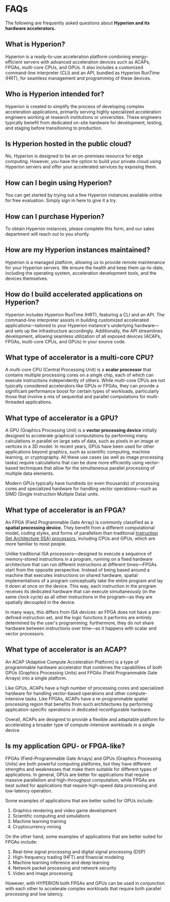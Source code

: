 # FAQs

The following are frequently asked questions about **Hyperion and its hardware accelerators.**

## What is Hyperion?
Hyperion is a ready-to-use acceleration platform combining energy-efficient servers with advanced acceleration devices such as ACAPs, FPGAs, multi-core CPUs, and GPUs. It also includes a customized command-line interpreter (CLI) and an API, bundled as Hyperion RunTime (HRT), for seamless management and programming of these devices.

## Who is Hyperion intended for? 
Hyperion is created to simplify the process of developing complex acceleration applications, primarily serving highly specialized acceleration engineers working at research institutions or universities. These engineers typically benefit from dedicated on-site hardware for development, testing, and staging before transitioning to production.

## Is Hyperion hosted in the public cloud? 
No, Hyperion is designed to be an on-premises resource for edge computing. However, you have the option to build your private cloud using Hyperion servers and offer your accelerated services by exposing them.

## How can I begin using Hyperion? 
You can get started by trying out a few Hyperion instances available online for free evaluation. Simply sign in here to give it a try.

## How can I purchase Hyperion? 
To obtain Hyperion instances, please complete this form, and our sales department will reach out to you shortly.

## How are my Hyperion instances maintained? 
Hyperion is a managed platform, allowing us to provide remote maintenance for your Hyperion servers. We ensure the health and keep them up-to-date, including the operating system, acceleration development tools, and the devices themselves.

## How do I  build accelerated applications on Hyperion? 
Hyperion includes Hyperion RunTime (HRT), featuring a CLI and an API. The command-line interpreter assists in building customized accelerated applications—tailored to your Hyperion instance's underlying hardware—and sets up the infrastructure accordingly. Additionally, the API streamlines development, allowing seamless utilization of all exposed devices (ACAPs, FPGAs, multi-core CPUs, and GPUs) in your source code.

## What type of accelerator is a multi-core CPU? 
A multi-core CPU (Central Processing Unit) is a **scalar processor** that contains multiple processing cores on a single chip, each of which can execute instructions independently of others. While multi-core CPUs are not typically considered accelerators like GPUs or FPGAs, they can provide a significant performance boost for certain types of workloads, particularly those that involve a mix of sequential and parallel computations for multi-threaded applications.

## What type of accelerator is a GPU? 
A GPU (Graphics Processing Unit) is a **vector processing device**  initially designed to accelerate graphical computations by performing many calculations in parallel on large sets of data, such as pixels in an image or vertices in a 3D model. In recent years, GPUs have been used for other applications beyond graphics, such as scientific computing, machine learning, or cryptography. All these use cases (as well as image processing tasks) require calculations that can be done more efficiently using vector-based techniques that allow for the simultaneous parallel processing of multiple data elements.

Modern GPUs typically have hundreds (or even thousands) of processing cores and specialized hardware for handling vector operations—such as SIMD (Single Instruction Multiple Data) units.

## What type of accelerator is an FPGA? 
An FPGA (Field Programmable Gate Array) is commonly classified as a **spatial processing device.** They benefit from a different computational model, coding styles, and forms of parallelism than traditional [Instruction Set Architecture (ISA) processors,](./vocabulary.md#instruction-set-architecture-isa-processors) including CPUs and GPUs, which are more familiar to most people.

Unlike traditional ISA processors—designed to execute a sequence of memory-stored instructions in a program, running on a fixed hardware architecture that can run different instructions at different times—FPGAs start from the opposite perspective. Instead of being based around a machine that executes instructions on shared hardware, spatial implementations of a program conceptually take the entire program and lay it down at once on the device. This way, each instruction in the program receives its dedicated hardware that can execute simultaneously (in the same clock cycle) as all other instructions in the program—as they are spatially decoupled in the device. 

In many ways, this differs from ISA devices: an FPGA does not have a pre-defined instruction set, and the logic functions it performs are entirely determined by the user's programming; furthermore, they do not share hardware between instructions over time—as it happens with scalar and vector processors.

## What type of accelerator is an ACAP?
An ACAP (Adaptive Compute Acceleration Platform) is a type of programmable hardware accelerator that combines the capabilities of both GPUs (Graphics Processing Units) and FPGAs (Field Programmable Gate Arrays) into a single platform.

Like GPUs, ACAPs have a high number of processing cores and specialized hardware for handling vector-based operations and other compute-intensive tasks. Like FPGAs, ACAPs have a re-programmable spatial processing region that benefits from such architectures by performing application-specific operations in dedicated reconfigurable hardware.

Overall, ACAPs are designed to provide a flexible and adaptable platform for accelerating a broader type of compute-intensive workloads in a single device.

## Is my application GPU- or FPGA-like?
FPGAs (Field-Programmable Gate Arrays) and GPUs (Graphics Processing Units) are both powerful computing platforms, but they have different strengths and weaknesses that make them suitable for different types of applications. In general, GPUs are better for applications that require massive parallelism and high-throughput computation, while FPGAs are best suited for applications that require high-speed data processing and low-latency operation.

Some examples of applications that are better suited for GPUs include:

1. Graphics rendering and video game development
2. Scientific computing and simulations
3. Machine learning training
4. Cryptocurrency mining

On the other hand, some examples of applications that are better suited for FPGAs include:

1. Real-time signal processing and digital signal processing (DSP)
2. High-frequency trading (HFT) and financial modeling
3. Machine learning inference and deep learning
4. Network packet processing and network security
5. Video and image processing

However, with HYPERION both FPGAs and GPUs can be used in conjunction with each other to accelerate complex workloads that require both parallel processing and low latency.
